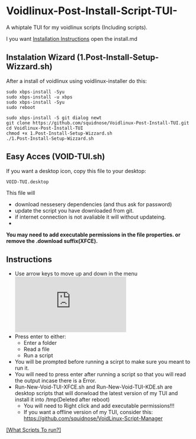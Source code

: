 # Voidlinux-Post-Install-Script-TUI-
A whiptale TUI for my voidlinux scripts (Including scripts). 

I you want [Installation Instructions](install.md) open the install.md

## Instalation Wizard (1.Post-Install-Setup-Wizzard.sh)
After a install of voidlinux using voidlinux-installer do this:
```
sudo xbps-install -Syu
sudo xbps-install -u xbps
sudo xbps-install -Syu
sudo reboot
```
```
sudo xbps-install -S git dialog newt
git clone https://github.com/squidnose/Voidlinux-Post-Install-TUI.git
cd Voidlinux-Post-Install-TUI
chmod +x 1.Post-Install-Setup-Wizzard.sh
./1.Post-Install-Setup-Wizzard.sh
```
## Easy Acces (VOID-TUI.sh)
If you want a desktop icon, copy this file to your desktop:
```
VOID-TUI.desktop
```
This file will
- download nessesery dependencies (and thus ask for password)
- update the script you have downloaded from git.
- if internet connection is not avaliable it will without updateing.
- 
**You may need to add executable permissions in the file properties. or remove the .download suffix(XFCE).**

## Instructions
- Use arrow keys to move up and down in the menu
![Alt text](https://squidnose.cz/lib/exe/fetch.php?media=0:void-tui.png)
- Press enter to either:
  - Enter a folder
  - Read a file
  - Run a script
- You will be prompted before running a scirpt to make sure you meant to run it.
- You will need to press enter after running a script so that you will read the output incase there is a Error.
- Run-New-Void-TUI-XFCE.sh and Run-New-Void-TUI-KDE.sh are desktop scripts that will donwload the latest version of my TUI and install it into /tmp(Deleted after reboot)
  - You will need to Right click and add executable permissions!!! 
  - If you want a offline version of my TUI, consider this: https://github.com/squidnose/VoidLinux-Script-Manager
 
[[What Scripts To run?]](https://github.com/squidnose/Voidlinux-Post-Install-TUI/blob/main/scripts/0.info.md)
